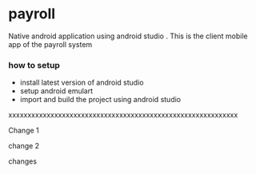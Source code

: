 # payroll
Native android application using android studio . This is the client mobile app of the payroll system

### how to setup

* install latest version of android studio
* setup android emulart
* import and build the project using android studio

xxxxxxxxxxxxxxxxxxxxxxxxxxxxxxxxxxxxxxxxxxxxxxxxxxxxxxxxxxxx



Change 1


change 2 

changes

